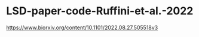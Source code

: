 # LSD-paper-code-Ruffini-et-al.-2022

https://www.biorxiv.org/content/10.1101/2022.08.27.505518v3


